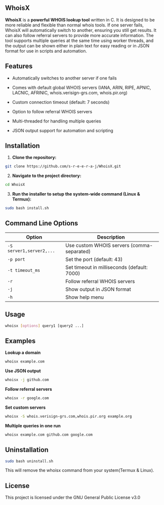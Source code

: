 ## WhoisX

**WhoisX** is a **powerful WHOIS lookup tool** written in C. It is designed to be more reliable and flexible than normal whois tools. If one server fails, WhoisX will automatically switch to another, ensuring you still get results. It can also follow referral servers to provide more accurate information. The tool supports multiple queries at the same time using worker threads, and the output can be shown either in plain text for easy reading or in JSON format for use in scripts and automation.

## Features

- Automatically switches to another server if one fails

- Comes with default global WHOIS servers (IANA, ARIN, RIPE, APNIC, LACNIC, AFRINIC, whois.verisign-grs.com, whois.pir.org)

- Custom connection timeout (default: 7 seconds)

- Option to follow referral WHOIS servers

- Multi-threaded for handling multiple queries

- JSON output support for automation and scripting

## Installation

1. **Clone the repository:**
```bash
git clone https://github.com/s-r-e-e-r-a-j/WhoisX.git
```
2. **Navigate to the project directory:**
```bash
cd WhoisX
```
3. **Run the installer to setup the system-wide command (Linux & Termux):**
```bash
sudo bash install.sh
```

## Command Line Options  

| Option                  | Description                                   |
|-------------------------|-----------------------------------------------|
| `-S server1,server2,...`| Use custom WHOIS servers (comma-separated)    |
| `-p port`               | Set the port (default: 43)                    |
| `-t timeout_ms`         | Set timeout in milliseconds (default: 7000)   |
| `-r`                    | Follow referral WHOIS servers                 |
| `-j`                    | Show output in JSON format                    |
| `-h`                    | Show help menu                                |


##  Usage  

```bash
whoisx [options] query1 [query2 ...]
```

## Examples  

**Lookup a domain**  
```bash
whoisx example.com
```

**Use JSON output**
```bash
whoisx -j github.com
```

**Follow referral servers**
```bash
whoisx -r google.com
```

**Set custom servers**
```bash
whoisx -S whois.verisign-grs.com,whois.pir.org example.org
```

**Multiple queries in one run**
```bash
whoisx example.com github.com google.com
```

## Uninstallation
```bash
sudo bash uninstall.sh
```
This will remove the whoisx command from your system(Termux & Linux).

## License
This project is licensed under the GNU General Public License v3.0

